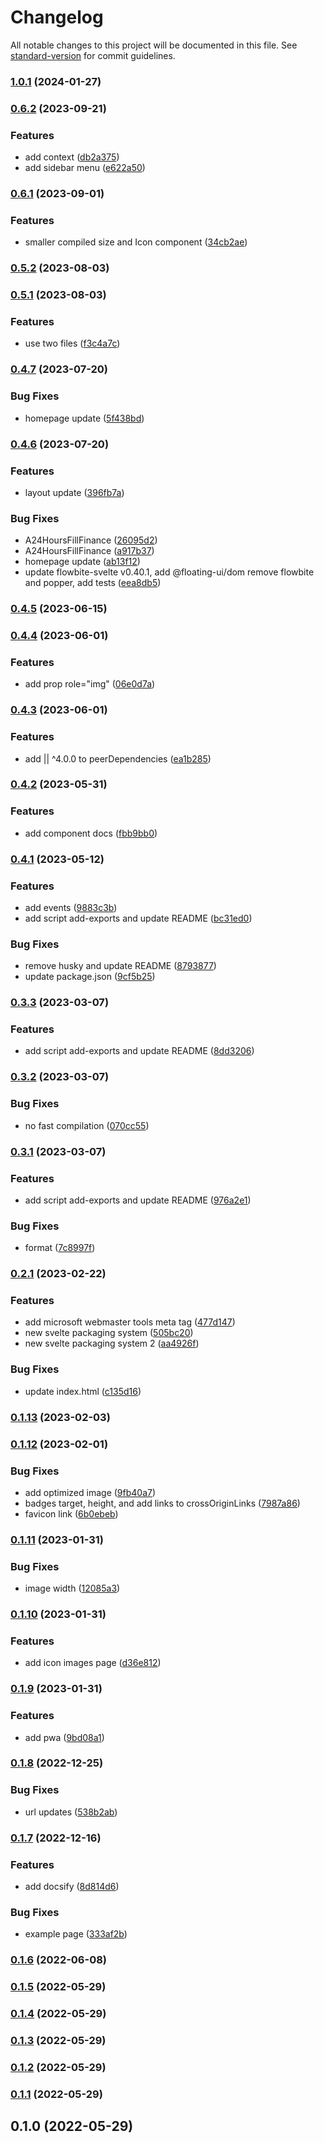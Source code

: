# Changelog

All notable changes to this project will be documented in this file. See [standard-version](https://github.com/conventional-changelog/standard-version) for commit guidelines.

### [1.0.1](https://github.com/shinokada/svelte-remix-icons/compare/v0.6.2...v1.0.1) (2024-01-27)

### [0.6.2](https://github.com/shinokada/svelte-remix-icons/compare/v0.6.1...v0.6.2) (2023-09-21)

### Features

- add context ([db2a375](https://github.com/shinokada/svelte-remix-icons/commit/db2a375f3e88766b8aefcddcd8a482c5475530ab))
- add sidebar menu ([e622a50](https://github.com/shinokada/svelte-remix-icons/commit/e622a5092fbf55b1563c5c0160c0209b6514ab05))

### [0.6.1](https://github.com/shinokada/svelte-remix-icons/compare/v0.5.2...v0.6.1) (2023-09-01)

### Features

- smaller compiled size and Icon component ([34cb2ae](https://github.com/shinokada/svelte-remix-icons/commit/34cb2ae5520e78ee32af7a3624078c3bf91e947e))

### [0.5.2](https://github.com/shinokada/svelte-remix-icons/compare/v0.5.1...v0.5.2) (2023-08-03)

### [0.5.1](https://github.com/shinokada/svelte-remix-icons/compare/v0.4.7...v0.5.1) (2023-08-03)

### Features

- use two files ([f3c4a7c](https://github.com/shinokada/svelte-remix-icons/commit/f3c4a7c77b20e6c751ae1c1e025f0bf507451fa1))

### [0.4.7](https://github.com/shinokada/svelte-remix-icons/compare/v0.4.6...v0.4.7) (2023-07-20)

### Bug Fixes

- homepage update ([5f438bd](https://github.com/shinokada/svelte-remix-icons/commit/5f438bd75ca49632a5c2087186e8160e460cbbe3))

### [0.4.6](https://github.com/shinokada/svelte-remix-icons/compare/v0.4.5...v0.4.6) (2023-07-20)

### Features

- layout update ([396fb7a](https://github.com/shinokada/svelte-remix-icons/commit/396fb7a18f3778c293667ee4543cae6cf53d0b00))

### Bug Fixes

- A24HoursFillFinance ([26095d2](https://github.com/shinokada/svelte-remix-icons/commit/26095d2fc47fe40abc2541ff3d9a1bc8fb57db6d))
- A24HoursFillFinance ([a917b37](https://github.com/shinokada/svelte-remix-icons/commit/a917b378ca2530af2139c2b70a5a136715aae1c7))
- homepage update ([ab13f12](https://github.com/shinokada/svelte-remix-icons/commit/ab13f124366ee29c5ab567a732c2c8d5e6895b8f))
- update flowbite-svelte v0.40.1, add @floating-ui/dom remove flowbite and popper, add tests ([eea8db5](https://github.com/shinokada/svelte-remix-icons/commit/eea8db5f11164af5f4c3bf8dc1a40b47ebadbabb))

### [0.4.5](https://github.com/shinokada/svelte-remix-icons/compare/v0.4.4...v0.4.5) (2023-06-15)

### [0.4.4](https://github.com/shinokada/svelte-remix-icons/compare/v0.4.3...v0.4.4) (2023-06-01)

### Features

- add prop role="img" ([06e0d7a](https://github.com/shinokada/svelte-remix-icons/commit/06e0d7ae84d6e418f9c5dc7eb139d9255802a662))

### [0.4.3](https://github.com/shinokada/svelte-remix-icons/compare/v0.4.2...v0.4.3) (2023-06-01)

### Features

- add || ^4.0.0 to peerDependencies ([ea1b285](https://github.com/shinokada/svelte-remix-icons/commit/ea1b285ad5fda8b45c4d5428982be9a550723130))

### [0.4.2](https://github.com/shinokada/svelte-remix-icons/compare/v0.4.1...v0.4.2) (2023-05-31)

### Features

- add component docs ([fbb9bb0](https://github.com/shinokada/svelte-remix-icons/commit/fbb9bb0769845db9f6b8daaae3b338e10a2071d5))

### [0.4.1](https://github.com/shinokada/svelte-remix-icons/compare/v0.3.3...v0.4.1) (2023-05-12)

### Features

- add events ([9883c3b](https://github.com/shinokada/svelte-remix-icons/commit/9883c3b9548af7a11d3cca889d566747979980e1))
- add script add-exports and update README ([bc31ed0](https://github.com/shinokada/svelte-remix-icons/commit/bc31ed03cd5deb65d9bf9fda19ce9628ceca12bf))

### Bug Fixes

- remove husky and update README ([8793877](https://github.com/shinokada/svelte-remix-icons/commit/87938771a205380e3a7e23bc95e9a0081b06526e))
- update package.json ([9cf5b25](https://github.com/shinokada/svelte-remix-icons/commit/9cf5b252e351d0fc1094529bddab6867c1224089))

### [0.3.3](https://github.com/shinokada/svelte-remix-icons/compare/v0.3.2...v0.3.3) (2023-03-07)

### Features

- add script add-exports and update README ([8dd3206](https://github.com/shinokada/svelte-remix-icons/commit/8dd32064d13f2ae02ab6145518b559f958f6dad7))

### [0.3.2](https://github.com/shinokada/svelte-remix-icons/compare/v0.3.1...v0.3.2) (2023-03-07)

### Bug Fixes

- no fast compilation ([070cc55](https://github.com/shinokada/svelte-remix-icons/commit/070cc556384d9a91ad15bc1bea37ad3c6756a17d))

### [0.3.1](https://github.com/shinokada/svelte-remix-icons/compare/v0.2.1...v0.3.1) (2023-03-07)

### Features

- add script add-exports and update README ([976a2e1](https://github.com/shinokada/svelte-remix-icons/commit/976a2e1b95e2ea82eeff749bcc8429b78a9791ca))

### Bug Fixes

- format ([7c8997f](https://github.com/shinokada/svelte-remix-icons/commit/7c8997fe6342edc9862c8a44a3fb9cd4837432c3))

### [0.2.1](https://github.com/shinokada/svelte-remix-icons/compare/v0.1.13...v0.2.1) (2023-02-22)

### Features

- add microsoft webmaster tools meta tag ([477d147](https://github.com/shinokada/svelte-remix-icons/commit/477d147a475cf351fa82b9626e87e1238c5afee8))
- new svelte packaging system ([505bc20](https://github.com/shinokada/svelte-remix-icons/commit/505bc205e4cd228588874a1911cc403c3a0d3fea))
- new svelte packaging system 2 ([aa4926f](https://github.com/shinokada/svelte-remix-icons/commit/aa4926f64386dfa150bfa61cdb62d29d512cc6b7))

### Bug Fixes

- update index.html ([c135d16](https://github.com/shinokada/svelte-remix-icons/commit/c135d16995a236ae1a511bb26b88e2677a4a26aa))

### [0.1.13](https://github.com/shinokada/svelte-remix-icons/compare/v0.1.12...v0.1.13) (2023-02-03)

### [0.1.12](https://github.com/shinokada/svelte-remix-icons/compare/v0.1.11...v0.1.12) (2023-02-01)

### Bug Fixes

- add optimized image ([9fb40a7](https://github.com/shinokada/svelte-remix-icons/commit/9fb40a70a551fd35d0594c50abdf090fc182b62c))
- badges target, height, and add links to crossOriginLinks ([7987a86](https://github.com/shinokada/svelte-remix-icons/commit/7987a862dafd777c0b7d39f6e7b3375977d52fe5))
- favicon link ([6b0ebeb](https://github.com/shinokada/svelte-remix-icons/commit/6b0ebeb4e77c2fb807c017d34efbb9663e60486f))

### [0.1.11](https://github.com/shinokada/svelte-remix-icons/compare/v0.1.10...v0.1.11) (2023-01-31)

### Bug Fixes

- image width ([12085a3](https://github.com/shinokada/svelte-remix-icons/commit/12085a3043fe012c7f058d3991c2ca63b09edc73))

### [0.1.10](https://github.com/shinokada/svelte-remix-icons/compare/v0.1.9...v0.1.10) (2023-01-31)

### Features

- add icon images page ([d36e812](https://github.com/shinokada/svelte-remix-icons/commit/d36e812185dd945d75bc7a3f3b06efdca07d0e15))

### [0.1.9](https://github.com/shinokada/svelte-remix-icons/compare/v0.1.8...v0.1.9) (2023-01-31)

### Features

- add pwa ([9bd08a1](https://github.com/shinokada/svelte-remix-icons/commit/9bd08a16ced80fd53f3ab62681e38788d929deb1))

### [0.1.8](https://github.com/shinokada/svelte-remix-icons/compare/v0.1.7...v0.1.8) (2022-12-25)

### Bug Fixes

- url updates ([538b2ab](https://github.com/shinokada/svelte-remix-icons/commit/538b2ab67510ea9cb43d70f74d90202ce9846d2f))

### [0.1.7](https://github.com/shinokada/svelte-remix-icons/compare/v0.1.6...v0.1.7) (2022-12-16)

### Features

- add docsify ([8d814d6](https://github.com/shinokada/svelte-remix-icons/commit/8d814d6d5c9121cf5a8f07e3ee6df5d58bad5f8a))

### Bug Fixes

- example page ([333af2b](https://github.com/shinokada/svelte-remix-icons/commit/333af2b001e94b524ddaf465cf17ddedc9559968))

### [0.1.6](https://github.com/shinokada/svelte-remix-icons/compare/v0.1.5...v0.1.6) (2022-06-08)

### [0.1.5](https://github.com/shinokada/svelte-remix-icons/compare/v0.1.4...v0.1.5) (2022-05-29)

### [0.1.4](https://github.com/shinokada/svelte-remix-icons/compare/v0.1.3...v0.1.4) (2022-05-29)

### [0.1.3](https://github.com/shinokada/svelte-remix-icons/compare/v0.1.2...v0.1.3) (2022-05-29)

### [0.1.2](https://github.com/shinokada/svelte-remix-icons/compare/v0.1.1...v0.1.2) (2022-05-29)

### [0.1.1](https://github.com/shinokada/svelte-remix-icons/compare/v0.1.0...v0.1.1) (2022-05-29)

## 0.1.0 (2022-05-29)
